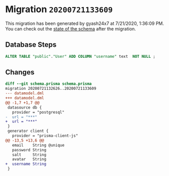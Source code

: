 # Migration `20200721133609`

This migration has been generated by gyash24x7 at 7/21/2020, 1:36:09 PM.
You can check out the [state of the schema](./schema.prisma) after the migration.

## Database Steps

```sql
ALTER TABLE "public"."User" ADD COLUMN "username" text  NOT NULL ;
```

## Changes

```diff
diff --git schema.prisma schema.prisma
migration 20200721132626..20200721133609
--- datamodel.dml
+++ datamodel.dml
@@ -1,7 +1,7 @@
 datasource db {
   provider = "postgresql"
-  url = "***"
+  url = "***"
 }
 generator client {
   provider = "prisma-client-js"
@@ -13,5 +13,6 @@
   email    String @unique
   password String
   salt     String
   avatar   String
+  username String
 }
```


